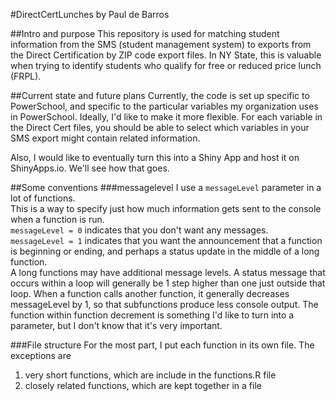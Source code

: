 #DirectCertLunches
by Paul de Barros

##Intro and purpose
This repository is used for matching student information from the SMS (student management system) to exports from the Direct Certification by ZIP code export files.
In NY State, this is valuable when trying to identify students who qualify for free or reduced price lunch (FRPL).

##Current state and future plans
Currently, the code is set up specific to PowerSchool, and specific to the particular variables my organization uses in PowerSchool.
Ideally, I'd like to make it more flexible.
For each variable in the Direct Cert files, you should be able to select which variables in your SMS export might contain related information.

Also, I would like to eventually turn this into a Shiny App and host it on ShinyApps.io.  We'll see how that goes.

##Some conventions
###messagelevel
I use a `messageLevel` parameter in a lot of functions.  
This is a way to specify just how much information gets sent to the console when a function is run.  
`messageLevel = 0` indicates that you don't want any messages.  
`messageLevel = 1` indicates that you want the announcement that a function is beginning or ending, and perhaps a status update in the middle of a long function.  
A long functions may have additional message levels.
A status message that occurs within a loop will generally be 1 step higher than one just outside that loop.
When a function calls another function, it generally decreases messageLevel by 1, so that subfunctions produce less console output.
The function within function decrement is something I'd like to turn into a parameter, but I don't know that it's very important.

###File structure
For the most part, I put each function in its own file.  The exceptions are 

1. very short functions, which are include in the functions.R file
1. closely related functions, which are kept together in a file

